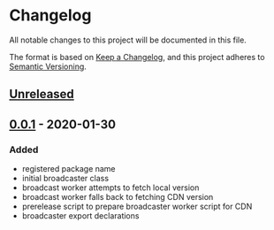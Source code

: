 # Changelog

All notable changes to this project will be documented in this file.

The format is based on [Keep a Changelog](https://keepachangelog.com/en/1.0.0/),
and this project adheres to [Semantic Versioning](https://semver.org/spec/v2.0.0.html).

## [Unreleased]

## [0.0.1] - 2020-01-30

### Added

-   registered package name
-   initial broadcaster class
-   broadcast worker attempts to fetch local version
-   broadcast worker falls back to fetching CDN version
-   prerelease script to prepare broadcaster worker script for CDN
-   broadcaster export declarations

[unreleased]: https://github.com/codewithkyle/broadcom/compare/v0.0.1...HEAD
[0.0.1]: https://github.com/codewithkyle/broadcom/releases/tag/v0.0.1

